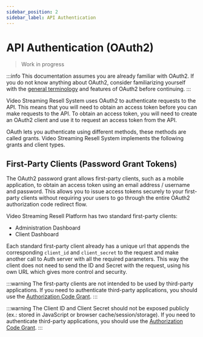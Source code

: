 ```yaml
---
sidebar_position: 2
sidebar_label: API Authentication
---
```


# API Authentication (OAuth2)

> Work in progress

:::info
This documentation assumes you are already familiar with OAuth2. If you do not know anything about OAuth2, consider familiarizing yourself with the [general terminology](https://oauth2.thephpleague.com/terminology/) and features of OAuth2 before continuing.
:::

Video Streaming Resell System uses OAuth2 to authenticate requests to the API. This means that you will need to obtain an access token before you can make requests to the API. To obtain an access token, you will need to create an OAuth2 client and use it to request an access token from the API.

OAuth lets you authenticate using different methods, these methods are called grants. Video Streaming Resell System implements the following grants and client types.

## First-Party Clients (Password Grant Tokens)

The OAuth2 password grant allows first-party clients, such as a mobile application, to obtain an access token using an email address / username and password. This allows you to issue access tokens securely to your first-party clients without requiring your users to go through the entire OAuth2 authorization code redirect flow.

Video Streaming Resell Platform has two standard first-party clients:

* Administration Dashboard
* Client Dashboard

Each standard first-party client already has a unique url that appends the corresponding `client_id` and `client_secret` to the request and make another call to Auth server with all the required parameters. This way the client does not need to send the ID and Secret with the request, using his own URL which gives more control and security.

:::warning
The first-party clients are not intended to be used by third-party applications. If you need to authenticate third-party applications, you should use the [Authorization Code Grant](#authorization-code-grant).
:::

:::warning
The Client ID and Client Secret should not be exposed publicly (ex.: stored in JavaScript or browser cache/session/storage). If you need to authenticate third-party applications, you should use the [Authorization Code Grant](#authorization-code-grant).
:::